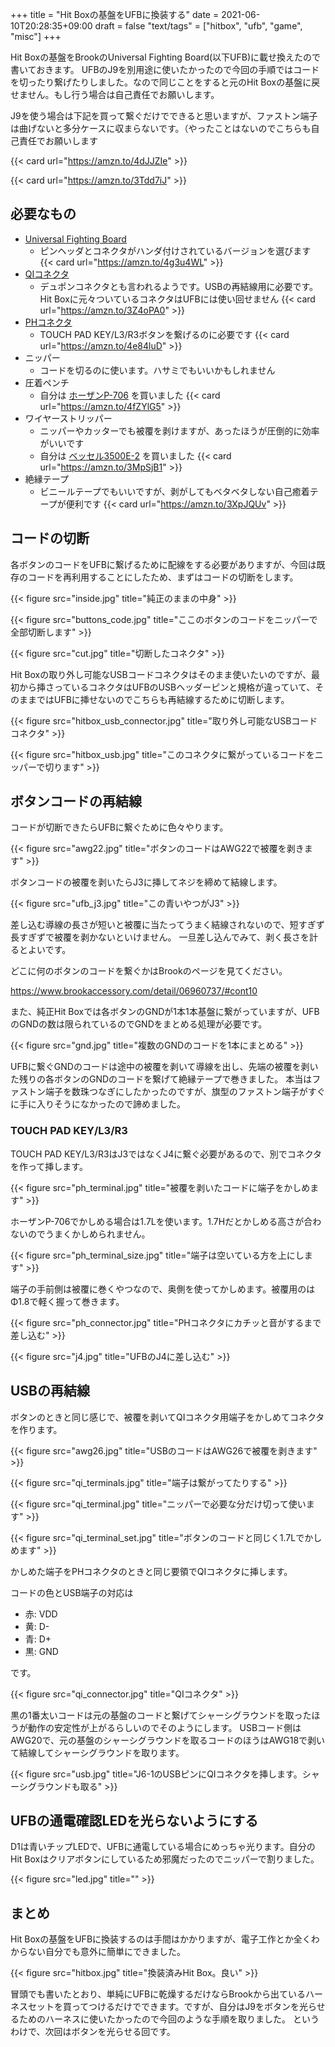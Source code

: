 +++
title = "Hit Boxの基盤をUFBに換装する"
date = 2021-06-10T20:28:35+09:00
draft = false
"text/tags" = ["hitbox", "ufb", "game", "misc"]
+++

Hit Boxの基盤をBrookのUniversal Fighting Board(以下UFB)に載せ換えたので書いておきます。
UFBのJ9を別用途に使いたかったので今回の手順ではコードを切ったり繋げたりしました。なので同じことをすると元のHit Boxの基盤に戻せません。もし行う場合は自己責任でお願いします。

J9を使う場合は下記を買って繋ぐだけでできると思いますが、ファストン端子は曲げないと多分ケースに収まらないです。（やったことはないのでこちらも自己責任でお願いします

{{< card url="https://amzn.to/4dJJZIe" >}}

{{< card url="https://amzn.to/3Tdd7iJ" >}}

## 必要なもの

- [Universal Fighting Board](https://amzn.to/4g3u4WL)
  - ピンヘッダとコネクタがハンダ付けされているバージョンを選びます
    {{< card url="https://amzn.to/4g3u4WL" >}}
- [QIコネクタ](https://amzn.to/3Z4oPA0)
  - デュポンコネクタとも言われるようです。USBの再結線用に必要です。Hit Boxに元々ついているコネクタはUFBには使い回せません
    {{< card url="https://amzn.to/3Z4oPA0" >}}
- [PHコネクタ](https://amzn.to/4e84luD)
  - TOUCH PAD KEY/L3/R3ボタンを繋げるのに必要です
    {{< card url="https://amzn.to/4e84luD" >}}
- ニッパー
  - コードを切るのに使います。ハサミでもいいかもしれません
- 圧着ペンチ
  - 自分は [ホーザンP-706](https://amzn.to/4fZYlG5) を買いました
    {{< card url="https://amzn.to/4fZYlG5" >}}
- ワイヤーストリッパー
  - ニッパーやカッターでも被覆を剥けますが、あったほうが圧倒的に効率がいいです
  - 自分は [ベッセル3500E-2](https://amzn.to/3MpSjB1) を買いました
    {{< card url="https://amzn.to/3MpSjB1" >}}
- 絶縁テープ
  - ビニールテープでもいいですが、剥がしてもベタベタしない自己癒着テープが便利です
    {{< card url="https://amzn.to/3XpJQUv" >}}

## コードの切断

各ボタンのコードをUFBに繋げるために配線をする必要がありますが、今回は既存のコードを再利用することにしたため、まずはコードの切断をします。

{{< figure src="inside.jpg" title="純正のままの中身" >}}

{{< figure src="buttons_code.jpg" title="ここのボタンのコードをニッパーで全部切断します" >}}

{{< figure src="cut.jpg" title="切断したコネクタ" >}}

Hit Boxの取り外し可能なUSBコードコネクタはそのまま使いたいのですが、最初から挿さっているコネクタはUFBのUSBヘッダーピンと規格が違っていて、そのままではUFBに挿せないのでこちらも再結線するために切断します。

{{< figure src="hitbox_usb_connector.jpg" title="取り外し可能なUSBコードコネクタ" >}}

{{< figure src="hitbox_usb.jpg" title="このコネクタに繋がっているコードをニッパーで切ります" >}}

## ボタンコードの再結線

コードが切断できたらUFBに繋ぐために色々やります。

{{< figure src="awg22.jpg" title="ボタンのコードはAWG22で被覆を剥きます" >}}

ボタンコードの被覆を剥いたらJ3に挿してネジを締めて結線します。

{{< figure src="ufb_j3.jpg" title="この青いやつがJ3" >}}

差し込む導線の長さが短いと被覆に当たってうまく結線されないので、短すぎず長すぎずで被覆を剥かないといけません。
一旦差し込んでみて、剥く長さを計るとよいです。

どこに何のボタンのコードを繋ぐかはBrookのページを見てください。

https://www.brookaccessory.com/detail/06960737/#cont10

また、純正Hit Boxでは各ボタンのGNDが1本1本基盤に繋がっていますが、UFBのGNDの数は限られているのでGNDをまとめる処理が必要です。

{{< figure src="gnd.jpg" title="複数のGNDのコードを1本にまとめる" >}}

UFBに繋ぐGNDのコードは途中の被覆を剥いて導線を出し、先端の被覆を剥いた残りの各ボタンのGNDのコードを繋げて絶縁テープで巻きました。
本当はファストン端子を数珠つなぎにしたかったのですが、旗型のファストン端子がすぐに手に入りそうになかったので諦めました。

### TOUCH PAD KEY/L3/R3

TOUCH PAD KEY/L3/R3はJ3ではなくJ4に繋ぐ必要があるので、別でコネクタを作って挿します。

{{< figure src="ph_terminal.jpg" title="被覆を剥いたコードに端子をかしめます" >}}

ホーザンP-706でかしめる場合は1.7Lを使います。1.7Hだとかしめる高さが合わないのでうまくかしめられません。

{{< figure src="ph_terminal_size.jpg" title="端子は空いている方を上にします" >}}

端子の手前側は被覆に巻くやつなので、奥側を使ってかしめます。被覆用のはΦ1.8で軽く握って巻きます。

{{< figure src="ph_connector.jpg" title="PHコネクタにカチッと音がするまで差し込む" >}}

{{< figure src="j4.jpg" title="UFBのJ4に差し込む" >}}

## USBの再結線

ボタンのときと同じ感じで、被覆を剥いてQIコネクタ用端子をかしめてコネクタを作ります。

{{< figure src="awg26.jpg" title="USBのコードはAWG26で被覆を剥きます" >}}

{{< figure src="qi_terminals.jpg" title="端子は繋がってたりする" >}}

{{< figure src="qi_terminal.jpg" title="ニッパーで必要な分だけ切って使います" >}}

{{< figure src="qi_terminal_set.jpg" title="ボタンのコードと同じく1.7Lでかしめます" >}}

かしめた端子をPHコネクタのときと同じ要領でQIコネクタに挿します。

コードの色とUSB端子の対応は

- 赤: VDD
- 黄: D-
- 青: D+
- 黒: GND

です。

{{< figure src="qi_connector.jpg" title="QIコネクタ" >}}

黒の1番太いコードは元の基盤のコードと繋げてシャーシグラウンドを取ったほうが動作の安定性が上がるらしいのでそのようにします。
USBコード側はAWG20で、元の基盤のシャーシグラウンドを取るコードのほうはAWG18で剥いて結線してシャーシグラウンドを取ります。

{{< figure src="usb.jpg" title="J6-1のUSBピンにQIコネクタを挿します。シャーシグラウンドも取る" >}}

## UFBの通電確認LEDを光らないようにする

D1は青いチップLEDで、UFBに通電している場合にめっちゃ光ります。自分のHit Boxはクリアボタンにしているため邪魔だったのでニッパーで割りました。

{{< figure src="led.jpg" title="" >}}

## まとめ

Hit Boxの基盤をUFBに換装するのは手間はかかりますが、電子工作とか全くわからない自分でも意外に簡単にできました。

{{< figure src="hitbox.jpg" title="換装済みHit Box。良い" >}}

冒頭でも書いたとおり、単純にUFBに乾燥するだけならBrookから出ているハーネスセットを買ってつけるだけでできます。ですが、自分はJ9をボタンを光らせるためのハーネスに使いたかったので今回のような手順を取りました。
というわけで、次回はボタンを光らせる回です。
